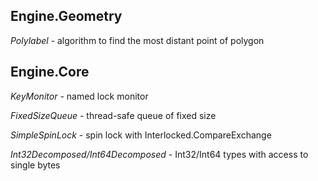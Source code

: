 ## Engine.Geometry

*Polylabel* - algorithm to find the most distant point of polygon

## Engine.Core

*KeyMonitor* - named lock monitor

*FixedSizeQueue* - thread-safe queue of fixed size

*SimpleSpinLock* - spin lock with Interlocked.CompareExchange

*Int32Decomposed/Int64Decomposed* - Int32/Int64 types with access to single bytes